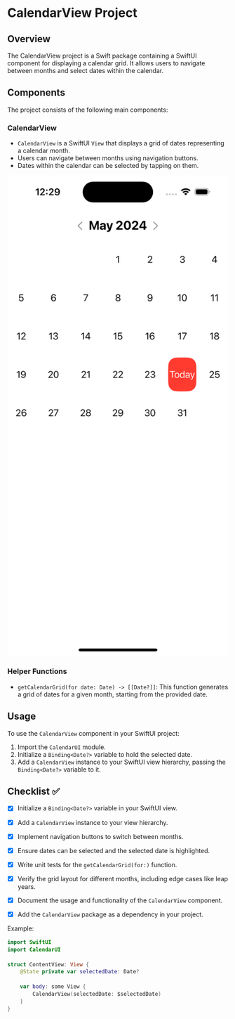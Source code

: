 
# CalendarView Project

## Overview
The CalendarView project is a Swift package containing a SwiftUI component for displaying a calendar grid. It allows users to navigate between months and select dates within the calendar.

## Components
The project consists of the following main components:

### CalendarView
- `CalendarView` is a SwiftUI `View` that displays a grid of dates representing a calendar month.
- Users can navigate between months using navigation buttons.
- Dates within the calendar can be selected by tapping on them.
<img src="https://raw.githubusercontent.com/codedeman/Calendar/main/ImageDemo/Simulator%20Screenshot%20-%20iPhone%2015%20-%202024-05-24%20at%2012.29.03.png" alt="CalendarView Example" width="600"/>

### Helper Functions
- `getCalendarGrid(for date: Date) -> [[Date?]]`: This function generates a grid of dates for a given month, starting from the provided date.

## Usage
To use the `CalendarView` component in your SwiftUI project:
1. Import the `CalendarUI` module.
2. Initialize a `Binding<Date?>` variable to hold the selected date.
3. Add a `CalendarView` instance to your SwiftUI view hierarchy, passing the `Binding<Date?>` variable to it.

## Checklist ✅
- [X] Initialize a `Binding<Date?>` variable in your SwiftUI view.
- [X] Add a `CalendarView` instance to your view hierarchy.
- [X] Implement navigation buttons to switch between months.
- [X] Ensure dates can be selected and the selected date is highlighted.
- [X] Write unit tests for the `getCalendarGrid(for:)` function.
- [X] Verify the grid layout for different months, including edge cases like leap years.
- [X] Document the usage and functionality of the `CalendarView` component.
- [X] Add the `CalendarView` package as a dependency in your project.


Example:
```swift
import SwiftUI
import CalendarUI

struct ContentView: View {
    @State private var selectedDate: Date?

    var body: some View {
        CalendarView(selectedDate: $selectedDate)
    }
}
